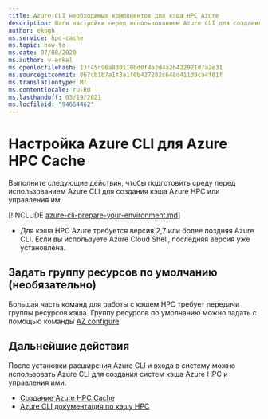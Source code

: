 ```yaml
---
title: Azure CLI необходимых компонентов для кэша HPC Azure
description: Шаги настройки перед использованием Azure CLI для создания или изменения кэша Azure HPC
author: ekpgh
ms.service: hpc-cache
ms.topic: how-to
ms.date: 07/08/2020
ms.author: v-erkel
ms.openlocfilehash: 13f45c96a830110bd0f4a2d4a2b422921d7a2e31
ms.sourcegitcommit: 867cb1b7a1f3a1f0b427282c648d411d0ca4f81f
ms.translationtype: MT
ms.contentlocale: ru-RU
ms.lasthandoff: 03/19/2021
ms.locfileid: "94654462"
---
```

# <a name="set-up-azure-cli-for-azure-hpc-cache"></a>Настройка Azure CLI для Azure HPC Cache

Выполните следующие действия, чтобы подготовить среду перед использованием Azure CLI для создания кэша Azure HPC или управления им.

[!INCLUDE [azure-cli-prepare-your-environment.md](../../includes/azure-cli-prepare-your-environment.md)]

 - Для кэша HPC Azure требуется версия 2,7 или более поздняя Azure CLI. Если вы используете Azure Cloud Shell, последняя версия уже установлена.

## <a name="set-default-resource-group-optional"></a>Задать группу ресурсов по умолчанию (необязательно)

Большая часть команд для работы с кэшем HPC требует передачи группы ресурсов кэша. Группу ресурсов по умолчанию можно задать с помощью команды [AZ configure](/cli/azure/reference-index#az-configure).

## <a name="next-steps"></a>Дальнейшие действия

После установки расширения Azure CLI и входа в систему можно использовать Azure CLI для создания систем кэша Azure HPC и управления ими.

* [Создание Azure HPC Cache](hpc-cache-create.md)
* [Azure CLI документация по кэшу HPC](/cli/azure/ext/hpc-cache/hpc-cache)
